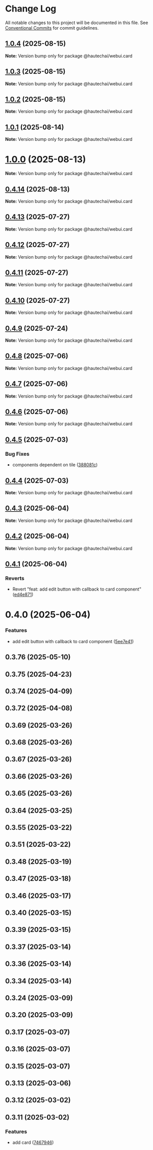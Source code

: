 # Change Log

All notable changes to this project will be documented in this file.
See [Conventional Commits](https://conventionalcommits.org) for commit guidelines.

## [1.0.4](https://github.com/HautechAI/webui/compare/@hautechai/webui.card@1.0.3...@hautechai/webui.card@1.0.4) (2025-08-15)

**Note:** Version bump only for package @hautechai/webui.card

## [1.0.3](https://github.com/HautechAI/webui/compare/@hautechai/webui.card@1.0.2...@hautechai/webui.card@1.0.3) (2025-08-15)

**Note:** Version bump only for package @hautechai/webui.card

## [1.0.2](https://github.com/HautechAI/webui/compare/@hautechai/webui.card@1.0.1...@hautechai/webui.card@1.0.2) (2025-08-15)

**Note:** Version bump only for package @hautechai/webui.card

## [1.0.1](https://github.com/HautechAI/webui/compare/@hautechai/webui.card@1.0.0...@hautechai/webui.card@1.0.1) (2025-08-14)

**Note:** Version bump only for package @hautechai/webui.card

# [1.0.0](https://github.com/HautechAI/webui/compare/@hautechai/webui.card@0.4.14...@hautechai/webui.card@1.0.0) (2025-08-13)

**Note:** Version bump only for package @hautechai/webui.card

## [0.4.14](https://github.com/HautechAI/webui/compare/@hautechai/webui.card@0.4.13...@hautechai/webui.card@0.4.14) (2025-08-13)

**Note:** Version bump only for package @hautechai/webui.card

## [0.4.13](https://github.com/HautechAI/webui/compare/@hautechai/webui.card@0.4.12...@hautechai/webui.card@0.4.13) (2025-07-27)

**Note:** Version bump only for package @hautechai/webui.card

## [0.4.12](https://github.com/HautechAI/webui/compare/@hautechai/webui.card@0.4.11...@hautechai/webui.card@0.4.12) (2025-07-27)

**Note:** Version bump only for package @hautechai/webui.card

## [0.4.11](https://github.com/HautechAI/webui/compare/@hautechai/webui.card@0.4.10...@hautechai/webui.card@0.4.11) (2025-07-27)

**Note:** Version bump only for package @hautechai/webui.card

## [0.4.10](https://github.com/HautechAI/webui/compare/@hautechai/webui.card@0.4.9...@hautechai/webui.card@0.4.10) (2025-07-27)

**Note:** Version bump only for package @hautechai/webui.card

## [0.4.9](https://github.com/HautechAI/webui/compare/@hautechai/webui.card@0.4.8...@hautechai/webui.card@0.4.9) (2025-07-24)

**Note:** Version bump only for package @hautechai/webui.card

## [0.4.8](https://github.com/HautechAI/webui/compare/@hautechai/webui.card@0.4.7...@hautechai/webui.card@0.4.8) (2025-07-06)

**Note:** Version bump only for package @hautechai/webui.card

## [0.4.7](https://github.com/HautechAI/webui/compare/@hautechai/webui.card@0.4.6...@hautechai/webui.card@0.4.7) (2025-07-06)

**Note:** Version bump only for package @hautechai/webui.card

## [0.4.6](https://github.com/HautechAI/webui/compare/@hautechai/webui.card@0.4.5...@hautechai/webui.card@0.4.6) (2025-07-06)

**Note:** Version bump only for package @hautechai/webui.card

## [0.4.5](https://github.com/HautechAI/webui/compare/@hautechai/webui.card@0.4.4...@hautechai/webui.card@0.4.5) (2025-07-03)

### Bug Fixes

- components dependent on tile ([388081c](https://github.com/HautechAI/webui/commit/388081cbd0f744e9ab9784b2af1b6161c36e8c18))

## [0.4.4](https://github.com/HautechAI/webui/compare/@hautechai/webui.card@0.4.3...@hautechai/webui.card@0.4.4) (2025-07-03)

**Note:** Version bump only for package @hautechai/webui.card

## [0.4.3](https://github.com/HautechAI/webui/compare/@hautechai/webui.card@0.4.2...@hautechai/webui.card@0.4.3) (2025-06-04)

**Note:** Version bump only for package @hautechai/webui.card

## [0.4.2](https://github.com/HautechAI/webui/compare/@hautechai/webui.card@0.4.1...@hautechai/webui.card@0.4.2) (2025-06-04)

**Note:** Version bump only for package @hautechai/webui.card

## [0.4.1](https://github.com/HautechAI/webui/compare/@hautechai/webui.card@0.4.0...@hautechai/webui.card@0.4.1) (2025-06-04)

### Reverts

- Revert "feat: add edit button with callback to card component" ([ed4e871](https://github.com/HautechAI/webui/commit/ed4e871bb08787a037f1108a325c06663a40f434))

# 0.4.0 (2025-06-04)

### Features

- add edit button with callback to card component ([5ee7e41](https://github.com/HautechAI/webui/commit/5ee7e4139c4f276d4cdd36cec81e47e7d19dabb9))

## 0.3.76 (2025-05-10)

## 0.3.75 (2025-04-23)

## 0.3.74 (2025-04-09)

## 0.3.72 (2025-04-08)

## 0.3.69 (2025-03-26)

## 0.3.68 (2025-03-26)

## 0.3.67 (2025-03-26)

## 0.3.66 (2025-03-26)

## 0.3.65 (2025-03-26)

## 0.3.64 (2025-03-25)

## 0.3.55 (2025-03-22)

## 0.3.51 (2025-03-22)

## 0.3.48 (2025-03-19)

## 0.3.47 (2025-03-18)

## 0.3.46 (2025-03-17)

## 0.3.40 (2025-03-15)

## 0.3.39 (2025-03-15)

## 0.3.37 (2025-03-14)

## 0.3.36 (2025-03-14)

## 0.3.34 (2025-03-14)

## 0.3.24 (2025-03-09)

## 0.3.20 (2025-03-09)

## 0.3.17 (2025-03-07)

## 0.3.16 (2025-03-07)

## 0.3.15 (2025-03-07)

## 0.3.13 (2025-03-06)

## 0.3.12 (2025-03-02)

## 0.3.11 (2025-03-02)

### Features

- add card ([7467946](https://github.com/HautechAI/webui/commit/7467946f02bdbd2c03463ba82103d928ab96211b))
